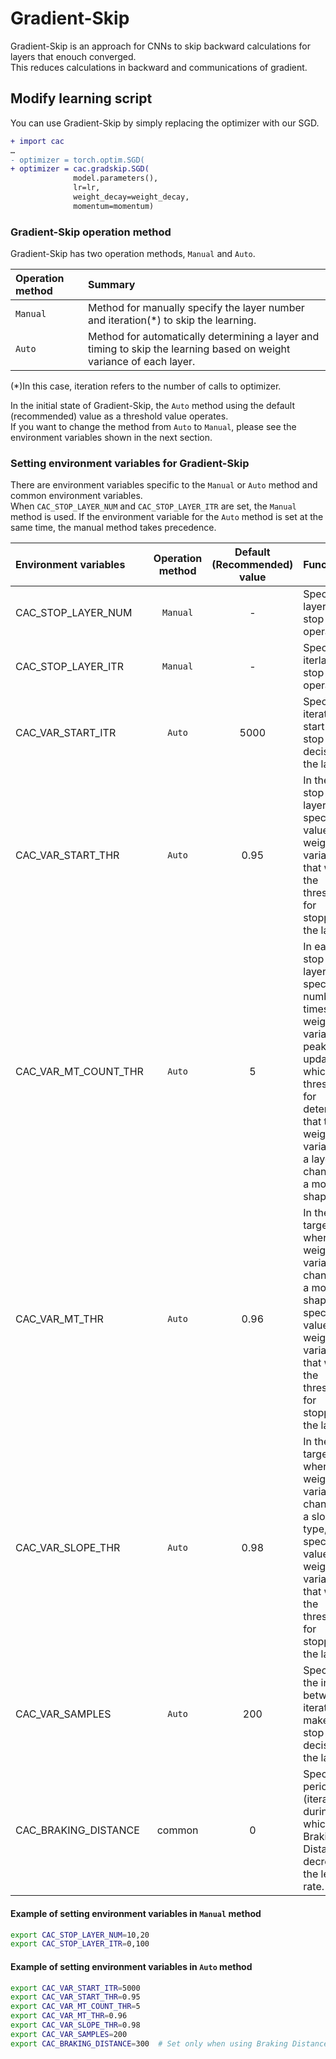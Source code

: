 # Gradient-Skip

Gradient-Skip is an approach for CNNs to skip backward calculations for layers that enouch converged.<br>
This reduces calculations in backward and communications of gradient.<br>

## Modify learning script
You can use Gradient-Skip by simply replacing the optimizer with our SGD.<br>
```diff
+ import cac
… 
- optimizer = torch.optim.SGD(
+ optimizer = cac.gradskip.SGD(
              model.parameters(),
              lr=lr,
              weight_decay=weight_decay,
              momentum=momentum)
```

### Gradient-Skip operation method
Gradient-Skip has two operation methods, `Manual` and `Auto`.

|Operation method|Summary|
|:--|:--|
|`Manual`|Method for manually specify the layer number and iteration(*) to skip the learning.|
|`Auto`|Method for automatically determining a layer and timing to skip the learning based on weight variance of each layer.|

(*)In this case, iteration refers to the number of calls to optimizer.

In the initial state of Gradient-Skip, the `Auto` method using the default (recommended) value as a threshold value operates.<br>
If you want to change the method from `Auto` to `Manual`, please see the environment variables shown in the next section.

### Setting environment variables for Gradient-Skip
There are environment variables specific to the `Manual` or `Auto` method and common environment variables.<br>
When `CAC_STOP_LAYER_NUM` and `CAC_STOP_LAYER_ITR` are set, the `Manual` method is used. If the environment variable for the `Auto` method is set at the same time, the manual method takes precedence.

|Environment variables|Operation method|Default (Recommended) value|Function|
|:--|:-:|:-:|:--|
|CAC_STOP_LAYER_NUM|`Manual`|-|Specify the layer to stop the operation.|
|CAC_STOP_LAYER_ITR|`Manual`|-|Specify the iterlation to stop the operation.|
|CAC_VAR_START_ITR|`Auto`|5000|Specify the iteration to start the stop decision of the layer.|
|CAC_VAR_START_THR|`Auto`|0.95|In the first stop target layer, specify the value of the weight variance that will be the threshold for stopping the layer.|
|CAC_VAR_MT_COUNT_THR|`Auto`|5|In each stop target layer, specify the number of times the weight variance peak is updated, which is the threshold for determining that the weight variance of a layer is changing to a mountain shape.|
|CAC_VAR_MT_THR|`Auto`|0.96|In the stop target layer where the weight variance is changing to a mountain shape, specify the value of the weight variance that will be the threshold for stopping the layer.|
|CAC_VAR_SLOPE_THR|`Auto`|0.98|In the stop target layer where the weight variance is changing to a slope type, specify the value of the weight variance that will be the threshold for stopping the layer.|
|CAC_VAR_SAMPLES|`Auto`|200|Specifies the interval between iterations to make a stop decision for the layer.|
|CAC_BRAKING_DISTANCE|common|0|Specify the period (iteration) during which Braking Distance decreases the learning rate.|

#### Example of setting environment variables in `Manual` method
```bash
export CAC_STOP_LAYER_NUM=10,20
export CAC_STOP_LAYER_ITR=0,100
```
#### Example of setting environment variables in `Auto` method
```bash
export CAC_VAR_START_ITR=5000
export CAC_VAR_START_THR=0.95
export CAC_VAR_MT_COUNT_THR=5
export CAC_VAR_MT_THR=0.96
export CAC_VAR_SLOPE_THR=0.98
export CAC_VAR_SAMPLES=200
export CAC_BRAKING_DISTANCE=300  # Set only when using Braking Distance
```
